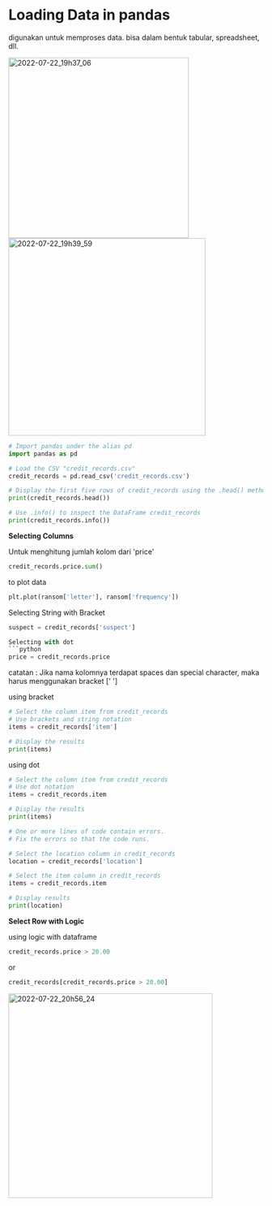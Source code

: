 # Loading Data in pandas

digunakan untuk memproses data. bisa dalam bentuk tabular, spreadsheet, dll.

<img width="356" alt="2022-07-22_19h37_06" src="https://user-images.githubusercontent.com/87213160/180440645-1bd86962-18cf-49e9-9856-aa93ecd43424.png">

<img width="389" alt="2022-07-22_19h39_59" src="https://user-images.githubusercontent.com/87213160/180441090-7008375f-fe55-4159-8481-a5ceec287d93.png">

```python 
# Import pandas under the alias pd
import pandas as pd

# Load the CSV "credit_records.csv"
credit_records = pd.read_csv('credit_records.csv')

# Display the first five rows of credit_records using the .head() method
print(credit_records.head())

# Use .info() to inspect the DataFrame credit_records
print(credit_records.info())
```

**Selecting Columns**

Untuk menghitung jumlah kolom dari 'price'
```python 
credit_records.price.sum()
```
to plot data 
```python 
plt.plot(ransom['letter'], ransom['frequency'])
```

Selecting String with Bracket 

```python 
suspect = credit_records['suspect']

Selecting with dot
```python
price = credit_records.price
```

catatan : Jika nama kolomnya terdapat spaces dan special character, maka harus menggunakan bracket ['  ']

using bracket

```python
# Select the column item from credit_records
# Use brackets and string notation
items = credit_records['item']

# Display the results
print(items)
```

using dot
```python
# Select the column item from credit_records
# Use dot notation
items = credit_records.item

# Display the results
print(items)
```
```python 
# One or more lines of code contain errors.
# Fix the errors so that the code runs.

# Select the location column in credit_records
location = credit_records['location']

# Select the item column in credit_records
items = credit_records.item

# Display results
print(location)
```

**Select Row with Logic**

using logic with dataframe 
```python 
credit_records.price > 20.00
```

or 

```python 
credit_records[credit_records.price > 20.00]
```
<img width="403" alt="2022-07-22_20h56_24" src="https://user-images.githubusercontent.com/87213160/180454536-59321f64-7d08-4ac7-a950-8951fe194ee5.png">




